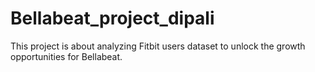 # Bellabeat_project_dipali
This project is about analyzing Fitbit users dataset to unlock the growth opportunities for Bellabeat.
